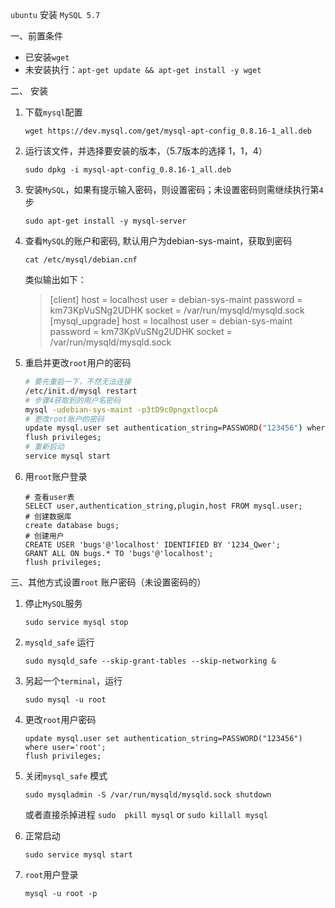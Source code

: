 `ubuntu` 安装 `MySQL 5.7`

一、前置条件

- 已安装`wget`
- 未安装执行：`apt-get update && apt-get install -y wget `

二、 安装

1. 下载`mysql`配置

   `wget https://dev.mysql.com/get/mysql-apt-config_0.8.16-1_all.deb`

2. 运行该文件，并选择要安装的版本，（5.7版本的选择 1，1，4）

   `sudo dpkg -i mysql-apt-config_0.8.16-1_all.deb`

3. 安装`MySQL`，如果有提示输入密码，则设置密码；未设置密码则需继续执行第`4`步

   `sudo apt-get install -y mysql-server`

4. 查看`MySQL`的账户和密码, 默认用户为debian-sys-maint，获取到密码

   `cat /etc/mysql/debian.cnf`

   类似输出如下：

   >  [client]
   >  host     = localhost
   >  user     = debian-sys-maint
   >  password = km73KpVuSNg2UDHK
   >  socket   = /var/run/mysqld/mysqld.sock
   >  [mysql_upgrade]
   >  host     = localhost
   >  user     = debian-sys-maint
   >  password = km73KpVuSNg2UDHK
   >  socket   = /var/run/mysqld/mysqld.sock

5. 重启并更改`root`用户的密码

   ```bash
   # 要先重启一下，不然无法连接
   /etc/init.d/mysql restart
   # 步骤4获取到的用户名密码
   mysql -udebian-sys-maint -p3tD9c0pngxtlocpA
   # 更改root账户的密码
   update mysql.user set authentication_string=PASSWORD("123456") where user='root';
   flush privileges;
   # 重新启动
   service mysql start
   ```

6. 用`root`账户登录

   ```mysql
   # 查看user表
   SELECT user,authentication_string,plugin,host FROM mysql.user;
   # 创建数据库
   create database bugs;
   # 创建用户
   CREATE USER 'bugs'@'localhost' IDENTIFIED BY '1234_Qwer';
   GRANT ALL ON bugs.* TO 'bugs'@'localhost';
   flush privileges;
   ```

三、其他方式设置`root` 账户密码（未设置密码的）

1. 停止`MySQL`服务

   `sudo service mysql stop`

2. `mysqld_safe` 运行

   `sudo mysqld_safe --skip-grant-tables --skip-networking &`

3. 另起一个`terminal`，运行

   `sudo mysql -u root`

4. 更改`root`用户密码

   ```mysql
   update mysql.user set authentication_string=PASSWORD("123456") where user='root';
   flush privileges;
   ```

5. 关闭`mysql_safe` 模式

   `sudo mysqladmin -S /var/run/mysqld/mysqld.sock shutdown`

   或者直接杀掉进程 `sudo  pkill mysql`  or `sudo killall mysql`

6. 正常启动

   `sudo service mysql start`

7. `root`用户登录

   `mysql -u root -p`

   